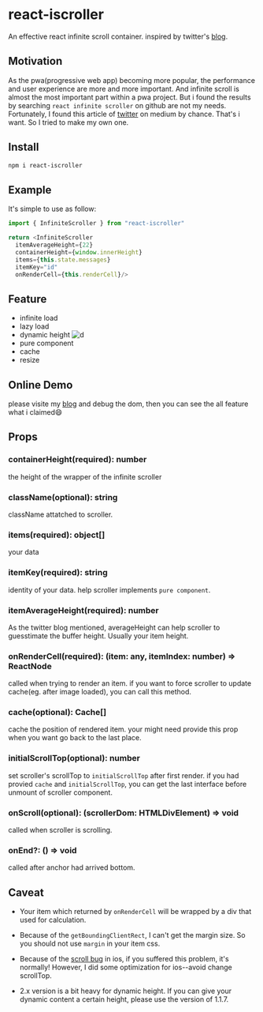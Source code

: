 # react-iscroller

An effective react infinite scroll container. inspired by twitter's [blog](http://itsze.ro/blog/2017/04/09/infinite-list-and-react.html).

## Motivation

As the pwa(progressive web app) becoming more popular, the performance and user experience are more and more important. And infinite scroll is almost the most important part within a pwa project. But i found the results by searching `react infinite scroller` on github are not my needs. Fortunately, I found this article of [twitter](https://medium.com/@paularmstrong/twitter-lite-and-high-performance-react-progressive-web-apps-at-scale-d28a00e780a3) on medium by chance. That's i want. So I tried to make my own one.

## Install

```sh
npm i react-iscroller
```

## Example

It's simple to use as follow:

```ts
import { InfiniteScroller } from "react-iscroller"

return <InfiniteScroller
  itemAverageHeight={22}
  containerHeight={window.innerHeight}
  items={this.state.messages}
  itemKey="id"
  onRenderCell={this.renderCell}/>
```

## Feature

+ infinite load
+ lazy load
+ dynamic height
  ![d](https://pic3.zhimg.com/v2-e769b234a500c9fc2cdb49a6af779a4b_b.gif)
+ pure component
+ cache
+ resize

## Online Demo

please visite my [blog](http://www.corol.me/slack) and debug the dom, then you can see the all feature what i claimed:smile:

## Props

### containerHeight(required): number

the height of the wrapper of the infinite scroller

### className(optional): string

className attatched to scroller.

### items(required): object[]

your data

### itemKey(required): string

identity of your data. help scroller implements `pure component`.

### itemAverageHeight(required): number

As the twitter blog mentioned, averageHeight can help scroller to guesstimate the buffer height. Usually your item height.

### onRenderCell(required): (item: any, itemIndex: number) => ReactNode

called when trying to render an item. if you want to force scroller to update cache(eg. after image loaded), you can call this method.

### cache(optional): Cache[]

cache the position of rendered item. your might need provide this prop when you want go back to the last place.

### initialScrollTop(optional): number

set scroller's scrollTop to `initialScrollTop` after first render. if you had provied `cache` and `initialScrollTop`, you can get the last interface before unmount of scroller component.

### onScroll(optional): (scrollerDom: HTMLDivElement) => void

called when scroller is scrolling.

### onEnd?: () => void

called after anchor had arrived bottom.

## Caveat

+ Your item which returned by `onRenderCell` will be wrapped by a div that used for calculation.

+ Because of the `getBoundingClientRect`, I can't get the margin size. So you should not use `margin` in your
  item css.

+ Because of the [scroll bug](https://popmotion.io/blog/20170704-manually-set-scroll-while-ios-momentum-scroll-bounces/) in ios, if you suffered this problem, it's normally! However, I did some optimization for ios--avoid change scrollTop.

+ 2.x version is a bit heavy for dynamic height. If you can give your dynamic content a certain height, please use the version of 1.1.7.